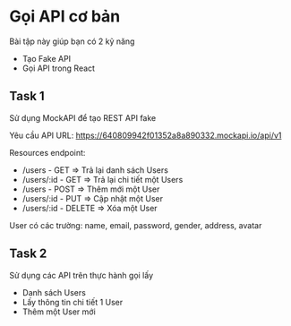 # Gọi API cơ bản

Bài tập này giúp bạn có 2 kỹ năng

- Tạo Fake API
- Gọi API trong React


## Task 1

Sử dụng MockAPI để tạo REST API fake

Yêu cầu API URL: <https://640809942f01352a8a890332.mockapi.io/api/v1>

Resources endpoint:

- /users - GET => Trả lại danh sách Users
- /users/:id - GET => Trả lại chi tiết một Users
- /users - POST => Thêm mới một User
- /users/:id - PUT => Cập nhật một User
- /users/:id - DELETE => Xóa một User

User có các trường: name, email, password, gender, address, avatar


## Task 2

Sử dụng các API trên thực hành gọi lấy

- Danh sách Users
- Lấy thông tin chi tiết 1 User
- Thêm một User mới